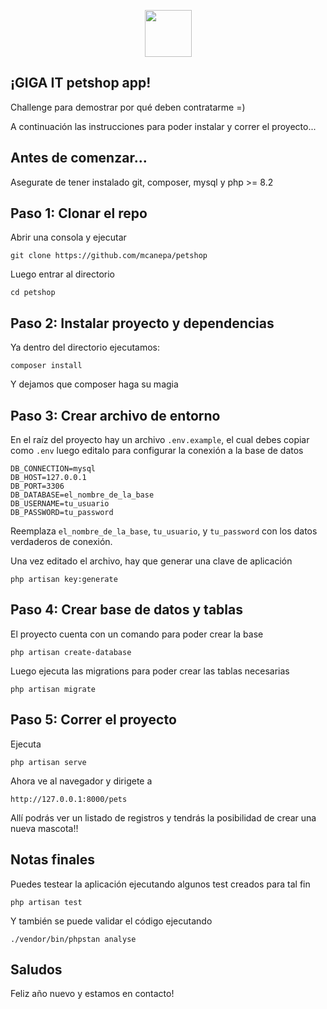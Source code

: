 <p align="center">
	<a href="https://laravel.com" target="_blank">
		<img src="https://grupo-giga.com/wp-content/uploads/logo.svg" alt="" height="75">
	</a>
</p>


## ¡GIGA IT petshop app!

Challenge para demostrar por qué deben contratarme =)

A continuación las instrucciones para poder instalar y correr el proyecto...

## Antes de comenzar...

Asegurate de tener instalado git, composer, mysql y php >= 8.2

## Paso 1: Clonar el repo

Abrir una consola y ejecutar

```
git clone https://github.com/mcanepa/petshop
```

Luego entrar al directorio

```
cd petshop
```

## Paso 2: Instalar proyecto y dependencias

Ya dentro del directorio ejecutamos:

```
composer install
```

Y dejamos que composer haga su magia

## Paso 3: Crear archivo de entorno

En el raíz del proyecto hay un archivo ```.env.example```, el cual debes copiar como ```.env``` luego editalo para configurar la conexión a la base de datos

```
DB_CONNECTION=mysql
DB_HOST=127.0.0.1
DB_PORT=3306
DB_DATABASE=el_nombre_de_la_base
DB_USERNAME=tu_usuario
DB_PASSWORD=tu_password
```

Reemplaza ```el_nombre_de_la_base```, ```tu_usuario```, y ```tu_password``` con los datos verdaderos de conexión.

Una vez editado el archivo, hay que generar una clave de aplicación

```
php artisan key:generate
```

## Paso 4: Crear base de datos y tablas

El proyecto cuenta con un comando para poder crear la base

```
php artisan create-database
```

Luego ejecuta las migrations para poder crear las tablas necesarias

```
php artisan migrate
```

## Paso 5: Correr el proyecto

Ejecuta

```
php artisan serve
```

Ahora ve al navegador y dirigete a

```
http://127.0.0.1:8000/pets
```

Allí podrás ver un listado de registros y tendrás la posibilidad de crear una nueva mascota!!

## Notas finales

Puedes testear la aplicación ejecutando algunos test creados para tal fin

```
php artisan test
```

Y también se puede validar el código ejecutando

```
./vendor/bin/phpstan analyse
```

## Saludos
Feliz año nuevo y estamos en contacto!

